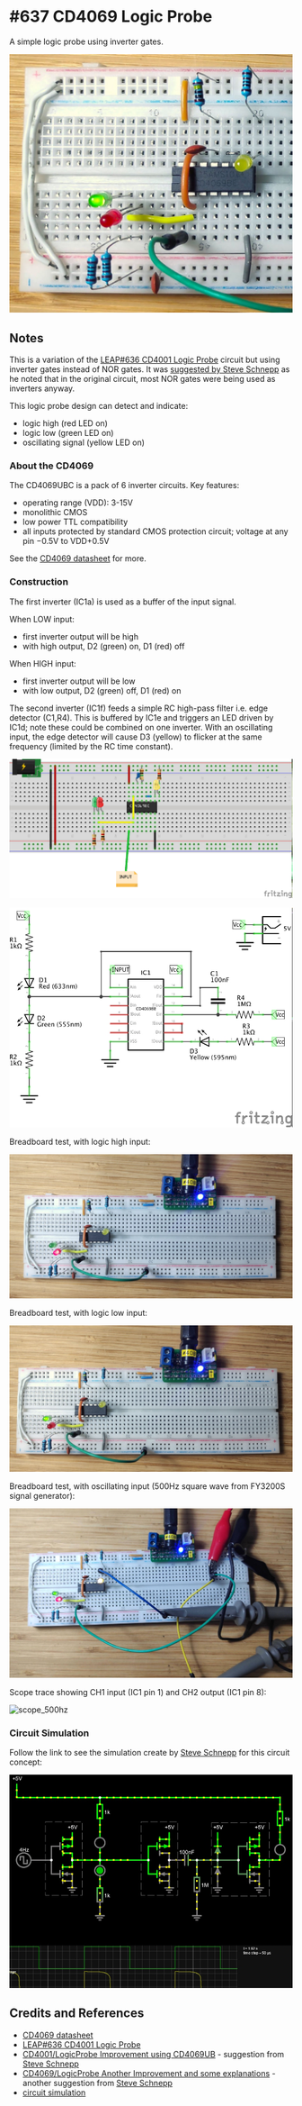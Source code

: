 # #637 CD4069 Logic Probe

A simple logic probe using inverter gates.

![Build](./assets/LogicProbe_build.jpg?raw=true)

## Notes

This is a variation of the [LEAP#636 CD4001 Logic Probe](../../CD4001/LogicProbe) circuit
but using inverter gates instead of NOR gates.
It was
[suggested by Steve Schnepp](https://github.com/tardate/LittleArduinoProjects/issues/29) as he noted that in the original circuit,
most NOR gates were being used as inverters anyway.

This logic probe design can detect and indicate:

* logic high (red LED on)
* logic low (green LED on)
* oscillating signal (yellow LED on)

### About the CD4069

The CD4069UBC is a pack of 6 inverter circuits. Key features:

* operating range (VDD): 3-15V
* monolithic CMOS
* low power TTL compatibility
* all inputs protected by standard CMOS protection circuit; voltage at any pin −0.5V to VDD+0.5V

See the [CD4069 datasheet](https://www.futurlec.com/4000Series/CD4069.shtml) for more.

### Construction

The first inverter (IC1a) is used as a buffer of the input signal.

When LOW input:

* first inverter output will be high
* with high output, D2 (green) on, D1 (red) off

When HIGH input:

* first inverter output will be low
* with low output, D2 (green) off, D1 (red) on

The second inverter (IC1f) feeds a simple RC high-pass filter i.e. edge detector (C1,R4).
This is buffered by IC1e and triggers an LED driven by IC1d; note these could be combined on one inverter.
With an oscillating input, the edge detector will cause D3 (yellow) to flicker at the same frequency (limited by the RC time constant).

![bb](./assets/LogicProbe_bb.jpg?raw=true)

![schematic](./assets/LogicProbe_schematic.jpg?raw=true)

Breadboard test, with logic high input:

![LogicProbe_bb_build_high](./assets/LogicProbe_bb_build_high.jpg?raw=true)

Breadboard test, with logic low input:

![LogicProbe_bb_build_low](./assets/LogicProbe_bb_build_low.jpg?raw=true)

Breadboard test, with oscillating input (500Hz square wave from FY3200S signal generator):

![LogicProbe_bb_build_osc](./assets/LogicProbe_bb_build_osc.jpg?raw=true)

Scope trace showing CH1 input (IC1 pin 1) and CH2 output (IC1 pin 8):

![scope_500hz](./assets/scope_500hz.jpg?raw=true)

### Circuit Simulation

Follow the link to see the simulation create by [Steve Schnepp](https://github.com/steveschnepp) for this circuit concept:

[![simulation](./assets/simulation.jpg?raw=true)](https://www.falstad.com/circuit/circuitjs.html?ctz=CQAgjCAMB0l5AWAnC1b0DYQHZobEtgBwCsGJ2ATIZBSAliSCZMwKYC0YYAUAO7NsWSlRAZKCECMpQeYcWIngkM8ZOlSQAEzYAzAIYBXADYAXDsbZbwUWzEi95qpRrUgAzJVYydBk+ctrVghWe14AJ0VJAmdoyiJbMHgeSLdPVjSiSWDkgTcwePpPcELIHgBzKI8sqoQ4Ox4AJSKZAoSEYqJQ2zrmOyhoEib6JGFRBAQEjW96KUG5plDBngBjEC7vUSyp0WDYeAPDuDBObBAuaCR3FGJsKiSC92wQ-fgI9cnqyW2pXfAjuQKJK9ShKYGbGQ+PRGMwWKw2EIDBz8KptHBeEoJMoCKjBQo-NHY5gYbxkYkQ2QCMgU6lSIhYlG0jQUMYyIkkApSXocyG7Rmc5mc9yISnMAXjUa-NnDJlKWkxfrc-owIaVWnpckedxYUI8XRiyHcklc1judzgeb2Sh6g0eEXqkXFMCW2DW-XYbV2yTESTC32tF2QN04T0SVg+k1ai2LV0VHA1DURs062TNCOg701BXdJXdFUoj2snAi6YF0O9QtS0Xprb1Us4moadP06uNsk16X6pATL0gFAyP0eAMxoM27vqXr9yNm6NI62VKcaxee3XNKcZvsqZRsnqsRZ2ZYCcdVoiS+t9nsaY+DonHsMX9R8o9bjRJSA7aXP3kydct28vsl1yfEMi0rG8Un+Xo0XBKQlByOA41PLANSQrUUzKaxUJQs9RChPwzBRVCNB+UtMJwmQiJcbRoX8YZKO+SVs13Po82WAAjdYiAHEgmAeXiiB1FE3CbEtgIJQoYMJFE3w-SCKTKSofncGofjqPMeA454kA8EhzS6aIajKDjkASdxdOYIhzTAQyeAAe3ACB5A8EpqD3JFjlsPTbFMuyHPAFMwA6J5zXsDzQs8IgwG1SgMFPLp4gQIRbFaCB3B4ZT1hAAAxVLkvqLhsvCNgAEdDDYAA7FYAE8eCAA)

## Credits and References

* [CD4069 datasheet](https://www.futurlec.com/4000Series/CD4069.shtml)
* [LEAP#636 CD4001 Logic Probe](../../CD4001/LogicProbe)
* [CD4001/LogicProbe Improvement using CD4069UB](https://github.com/tardate/LittleArduinoProjects/issues/29) - suggestion from [Steve Schnepp](https://github.com/steveschnepp)
* [CD4069/LogicProbe Another Improvement and some explanations](https://github.com/tardate/LittleArduinoProjects/issues/30) - another suggestion from [Steve Schnepp](https://github.com/steveschnepp)
* [circuit simulation](https://www.falstad.com/circuit/circuitjs.html?ctz=CQAgjCAMB0l5AWAnC1b0DYQHZobEtgBwCsGJ2ATIZBSAliSCZMwKYC0YYAUAO7NsWSlRAZKCECMpQeYcWIngkM8ZOlSQAEzYAzAIYBXADYAXDsbZbwUWzEi95qpRrUgAzJVYydBk+ctrVghWe14AJ0VJAmdoyiJbMHgeSLdPVjSiSWDkgTcwePpPcELIHgBzKI8sqoQ4Ox4AJSKZAoSEYqJQ2zrmOyhoEib6JGFRBAQEjW96KUG5plDBngBjEC7vUSyp0WDYeAPDuDBObBAuaCR3FGJsKiSC92wQ-fgI9cnqyW2pXfAjuQKJK9ShKYGbGQ+PRGMwWKw2EIDBz8KptHBeEoJMoCKjBQo-NHY5gYbxkYkQ2QCMgU6lSIhYlG0jQUMYyIkkApSXocyG7Rmc5mc9yISnMAXjUa-NnDJlKWkxfrc-owIaVWnpckedxYUI8XRiyHcklc1judzgeb2Sh6g0eEXqkXFMCW2DW-XYbV2yTESTC32tF2QN04T0SVg+k1ai2LV0VHA1DURs062TNCOg701BXdJXdFUoj2snAi6YF0O9QtS0Xprb1Us4moadP06uNsk16X6pATL0gFAyP0eAMxoM27vqXr9yNm6NI62VKcaxee3XNKcZvsqZRsnqsRZ2ZYCcdVoiS+t9nsaY+DonHsMX9R8o9bjRJSA7aXP3kydct28vsl1yfEMi0rG8Un+Xo0XBKQlByOA41PLANSQrUUzKaxUJQs9RChPwzBRVCNB+UtMJwmQiJcbRoX8YZKO+SVs13Po82WAAjdYiAHEgmAeXiiB1FE3CbEtgIJQoYMJFE3w-SCKTKSofncGofjqPMeA454kA8EhzS6aIajKDjkASdxdOYIhzTAQyeAAe3ACB5A8EpqD3JFjlsPTbFMuyHPAFMwA6J5zXsDzQs8IgwG1SgMFPLp4gQIRbFaCB3B4ZT1hAAAxVLkvqLhsvCNgAEdDDYAA7FYAE8eCAA)

